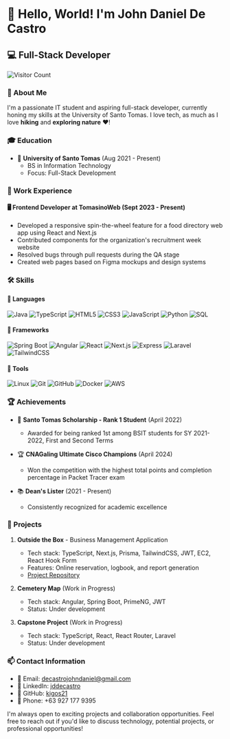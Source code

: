 # 👋 Hello, World! I'm John Daniel De Castro

## 💻 Full-Stack Developer

![Visitor Count](https://visitor-badge.laobi.icu/badge?page_id=kigos21.kigos21)

### 🚀 About Me

I'm a passionate IT student and aspiring full-stack developer, currently honing my skills at the University of Santo Tomas. I love tech, as much as I love **hiking** and **exploring nature** ❤️!

### 🎓 Education

- 🏫 **University of Santo Tomas** (Aug 2021 - Present)
  - BS in Information Technology
  - Focus: Full-Stack Development

### 💼 Work Experience

#### 🖥️ Frontend Developer at TomasinoWeb (Sept 2023 - Present)
- Developed a responsive spin-the-wheel feature for a food directory web app using React and Next.js
- Contributed components for the organization's recruitment week website
- Resolved bugs through pull requests during the QA stage
- Created web pages based on Figma mockups and design systems

### 🛠️ Skills

#### 💬 Languages
![Java](https://img.shields.io/badge/-Java-007396?style=flat-square&logo=java)
![TypeScript](https://img.shields.io/badge/-TypeScript-3178C6?style=flat-square&logo=typescript&logoColor=white)
![HTML5](https://img.shields.io/badge/-HTML5-E34F26?style=flat-square&logo=html5&logoColor=white)
![CSS3](https://img.shields.io/badge/-CSS3-1572B6?style=flat-square&logo=css3)
![JavaScript](https://img.shields.io/badge/-JavaScript-F7DF1E?style=flat-square&logo=javascript&logoColor=black)
![Python](https://img.shields.io/badge/-Python-3776AB?style=flat-square&logo=python&logoColor=white)
![SQL](https://img.shields.io/badge/-SQL-4479A1?style=flat-square&logo=mysql&logoColor=white)

#### 🧰 Frameworks
![Spring Boot](https://img.shields.io/badge/-Spring%20Boot-6DB33F?style=flat-square&logo=spring&logoColor=white)
![Angular](https://img.shields.io/badge/-Angular-DD0031?style=flat-square&logo=angular)
![React](https://img.shields.io/badge/-React-61DAFB?style=flat-square&logo=react&logoColor=black)
![Next.js](https://img.shields.io/badge/-Next.js-000000?style=flat-square&logo=next.js)
![Express](https://img.shields.io/badge/-Express-000000?style=flat-square&logo=express)
![Laravel](https://img.shields.io/badge/-Laravel-FF2D20?style=flat-square&logo=laravel&logoColor=white)
![TailwindCSS](https://img.shields.io/badge/-TailwindCSS-38B2AC?style=flat-square&logo=tailwind-css&logoColor=white)

#### 🔧 Tools
![Linux](https://img.shields.io/badge/-Linux-FCC624?style=flat-square&logo=linux&logoColor=black)
![Git](https://img.shields.io/badge/-Git-F05032?style=flat-square&logo=git&logoColor=white)
![GitHub](https://img.shields.io/badge/-GitHub-181717?style=flat-square&logo=github)
![Docker](https://img.shields.io/badge/-Docker-2496ED?style=flat-square&logo=docker&logoColor=white)
![AWS](https://img.shields.io/badge/-AWS-232F3E?style=flat-square&logo=amazon-aws)

### 🏆 Achievements

- 🥇 **Santo Tomas Scholarship - Rank 1 Student** (April 2022)
  - Awarded for being ranked 1st among BSIT students for SY 2021-2022, First and Second Terms

- 🏆 **CNAGaling Ultimate Cisco Champions** (April 2024)
  - Won the competition with the highest total points and completion percentage in Packet Tracer exam

- 📚 **Dean's Lister** (2021 - Present)
  - Consistently recognized for academic excellence

### 📂 Projects

1. **Outside the Box** - Business Management Application
   - Tech stack: TypeScript, Next.js, Prisma, TailwindCSS, JWT, EC2, React Hook Form
   - Features: Online reservation, logbook, and report generation
   - [Project Repository](https://github.com/kigos21/outside-the-box)

2. **Cemetery Map** (Work in Progress)
   - Tech stack: Angular, Spring Boot, PrimeNG, JWT
   - Status: Under development

3. **Capstone Project** (Work in Progress)
   - Tech stack: TypeScript, React, React Router, Laravel
   - Status: Under development

### 📫 Contact Information

- 📧 Email: decastrojohndaniel@gmail.com
- 💼 LinkedIn: [jddecastro](https://www.linkedin.com/in/jddecastro)
- 🐙 GitHub: [kigos21](https://github.com/kigos21)
- 📱 Phone: +63 927 177 9395

I'm always open to exciting projects and collaboration opportunities. Feel free to reach out if you'd like to discuss technology, potential projects, or professional opportunities!
